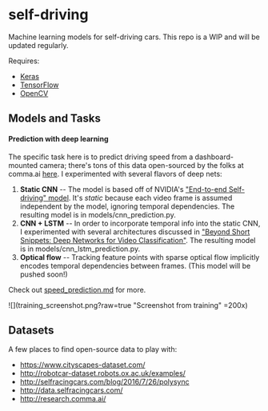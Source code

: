 # self-driving

Machine learning models for self-driving cars. This repo is a WIP and will be updated regularly.

Requires:

* [Keras](https://github.com/fchollet/keras/)
* [TensorFlow](https://www.tensorflow.org/versions/r0.10/get_started/os_setup.html)
* [OpenCV](http://opencv.org/downloads.html)

## Models and Tasks

#### Prediction with deep learning

The specific task here is to predict driving speed from a dashboard-mounted camera; there's tons of this data open-sourced by the folks at comma.ai [here](https://github.com/commaai/research). I experimented with several flavors of deep nets:

1. **Static CNN** -- The model is based off of NVIDIA's ["End-to-end Self-driving" model](https://arxiv.org/abs/1604.07316). It's *static* because each video frame is assumed independent by the model, ignoring temporal dependencies. The resulting model is in models/cnn_prediction.py.
2. **CNN + LSTM** -- In order to incorporate temporal info into the static CNN, I experimented with several architectures discussed in ["Beyond Short Snippets: Deep Networks for Video Classification"](http://arxiv.org/abs/1503.08909). The resulting model is in models/cnn_lstm_prediction.py.
3. **Optical flow** -- Tracking feature points with sparse optical flow implicitly encodes temporal dependencies between frames. (This model will be pushed soon!)

Check out [speed_prediction.md](speed_prediction.md) for more.

![](training_screenshot.png?raw=true "Screenshot from training" =200x)



## Datasets

A few places to find open-source data to play with:

* https://www.cityscapes-dataset.com/
* http://robotcar-dataset.robots.ox.ac.uk/examples/
* http://selfracingcars.com/blog/2016/7/26/polysync
* http://data.selfracingcars.com/
* http://research.comma.ai/
